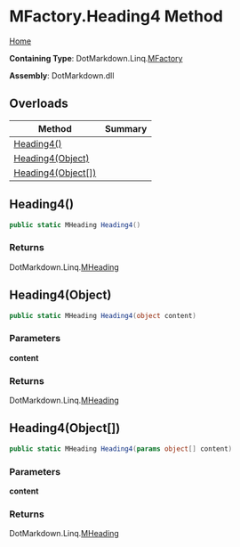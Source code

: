 # MFactory\.Heading4 Method

[Home](../../../../README.md)

**Containing Type**: DotMarkdown\.Linq\.[MFactory](../README.md)

**Assembly**: DotMarkdown\.dll

## Overloads

| Method | Summary |
| ------ | ------- |
| [Heading4()](#DotMarkdown_Linq_MFactory_Heading4) | |
| [Heading4(Object)](#DotMarkdown_Linq_MFactory_Heading4_System_Object_) | |
| [Heading4(Object\[\])](#DotMarkdown_Linq_MFactory_Heading4_System_Object___) | |

## Heading4\(\) <a name="DotMarkdown_Linq_MFactory_Heading4"></a>

```csharp
public static MHeading Heading4()
```

### Returns

DotMarkdown\.Linq\.[MHeading](../../MHeading/README.md)

## Heading4\(Object\) <a name="DotMarkdown_Linq_MFactory_Heading4_System_Object_"></a>

```csharp
public static MHeading Heading4(object content)
```

### Parameters

**content**

### Returns

DotMarkdown\.Linq\.[MHeading](../../MHeading/README.md)

## Heading4\(Object\[\]\) <a name="DotMarkdown_Linq_MFactory_Heading4_System_Object___"></a>

```csharp
public static MHeading Heading4(params object[] content)
```

### Parameters

**content**

### Returns

DotMarkdown\.Linq\.[MHeading](../../MHeading/README.md)

